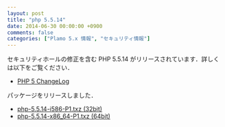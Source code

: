 ```yaml
---
layout: post
title: "php 5.5.14"
date: 2014-06-30 00:00:00 +0900
comments: false
categories: ["Plamo 5.x 情報", "セキュリティ情報"]
---
```


セキュリティホールの修正を含む PHP 5.5.14 がリリースされています．詳しくは以下をご覧ください．

* [PHP 5 ChangeLog](http://www.php.net/ChangeLog-5.php#5.5.14)

パッケージをリリースしました．

* [php-5.5.14-i586-P1.txz (32bit)](ftp://plamo.linet.gr.jp/pub/Plamo-5.x/x86/plamo/05_ext/network2.txz/php-5.5.14-i586-P1.txz)
* [php-5.5.14-x86_64-P1.txz (64bit)](ftp://plamo.linet.gr.jp/pub/Plamo-5.x/x86_64/plamo/05_ext/network2.txz/php-5.5.14-x86_64-P1.txz)

